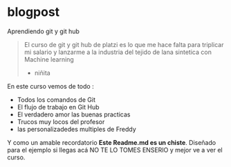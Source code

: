 # blogpost
Aprendiendo git y git hub

> El curso de git y git hub de platzi es lo que me hace falta para triplicar mi salario y lanzarme a la industria del tejido de lana sintetica con Machine learning
> - niñita

En este curso vemos de todo :

* Todos los comandos de Git
* El flujo de trabajo en Git Hub
* El verdadero amor las buenas practicas
* Trucos muy locos del profesor 
* las personalizadedes multiples de Freddy

Y como un amable recordatorio **Este Readme.md es un chiste**. Diseñado para el ejemplo si llegas acá NO TE LO TOMES ENSERIO y mejor ve a ver el curso.